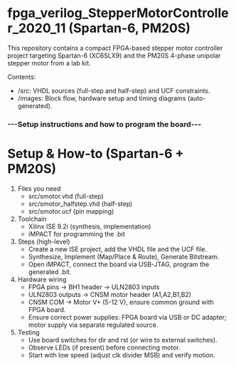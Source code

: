 # fpga_verilog_StepperMotorController_2020_11 (Spartan-6, PM20S)
This repository contains a compact FPGA-based stepper motor controller project targeting Spartan-6 (XC6SLX9) and the PM20S 4-phase unipolar stepper motor from a lab kit.

Contents:
- /src: VHDL sources (full-step and half-step) and UCF constraints.
- /images: Block flow, hardware setup and timing diagrams (auto-generated).
  
### ---Setup instructions and how to program the board--- ###
# Setup & How-to (Spartan-6 + PM20S)

1. Files you need
   - src/smotor.vhd (full-step)
   - src/smotor_halfstep.vhd (half-step)
   - src/smotor.ucf (pin mapping)
2. Toolchain
   - Xilinx ISE 9.2i (synthesis, implementation)
   - iMPACT for programming the .bit
3. Steps (high-level)
   - Create a new ISE project, add the VHDL file and the UCF file.
   - Synthesize, Implement (Map/Place & Route), Generate Bitstream.
   - Open iMPACT, connect the board via USB-JTAG, program the generated .bit.
4. Hardware wiring
   - FPGA pins -> BH1 header -> ULN2803 inputs
   - ULN2803 outputs -> CNSM motor header (A1,A2,B1,B2)
   - CNSM COM -> Motor V+ (5-12 V), ensure common ground with FPGA board.
   - Ensure correct power supplies: FPGA board via USB or DC adapter; motor supply via separate regulated source.
5. Testing
   - Use board switches for dir and rst (or wire to external switches).
   - Observe LEDs (if present) before connecting motor.
   - Start with low speed (adjust clk divider MSB) and verify motion.


